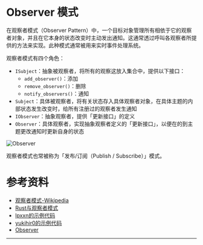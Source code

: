 # Observer 模式

在观察者模式（Observer Pattern）中，一个目标对象管理所有相依于它的观察者对象，并且在它本身的状态改变时主动发出通知。这通常透过呼叫各观察者所提供的方法来实现。此种模式通常被用来实时事件处理系统。

观察者模式有四个角色：

- `ISubject`：抽象被观察者，将所有的观察这放入集合中，提供以下接口：
  - `add_observer()`：添加
  - `remove_observer()`：删除
  - `notify_observers()`：通知
- `Subject`：具体被观察者，将有关状态存入具体观察者对象，在具体主题的内部状态发生改变时，给所有注册过的观察者发生通知
- `IObserver`：抽象观察者，提供「更新接口」的定义
- `Observer`：具体观察者，实现抽象观察者定义的「更新接口」，以便在的到主题更改通知时更新自身的状态

![Observer](https://upload.wikimedia.org/wikipedia/commons/e/e2/Observer-pattern-class-diagram.png)

观察者模式也常被称为「发布/订阅（Publish / Subscribe）」模式。

# 参考资料

- [观察者模式-Wikipedia](https://zh.wikipedia.org/zh-cn/%E8%A7%82%E5%AF%9F%E8%80%85%E6%A8%A1%E5%BC%8F)
- [Rust与观察者模式](https://www.bilibili.com/video/BV1gb4y1y7CM?from=search&seid=3738269869142051655&spm_id_from=333.337.0.0)
- [lpxxn的示例代码](https://github.com/lpxxn/rust-design-pattern/blob/master/behavioral/observer.rs)
- [yukihir0的示例代码](https://github.com/yukihir0/rust_design_pattern/blob/master/observer/src/main.rs)
- [Observer](https://refactoring.guru/design-patterns/observer)

---
